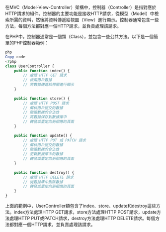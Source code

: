 在MVC（Model-View-Controller）架構中，控制器（Controller）是指對應於HTTP請求的組件。控制器的主要功能是接收HTTP請求，從模型（Model）中檢索所需的資料，然後將資料傳遞給視圖（View）進行顯示。控制器通常包含一些方法，每個方法都對應一個HTTP請求，並負責處理該請求。

在PHP中，控制器通常是一個類（Class），並包含一些公共方法。以下是一個簡單的PHP控制器範例：
```php
php
Copy code
<?php
class UserController {
    public function index() {
        // 處理 HTTP GET 請求
        // 檢索用戶數據
        // 將數據傳遞給視圖進行顯示
    }
    
    public function store() {
        // 處理 HTTP POST 請求
        // 解析用戶提交的數據
        // 驗證數據的合法性
        // 將數據保存到數據庫中
        // 轉發或重定向到相應的頁面
    }
    
    public function update() {
        // 處理 HTTP PUT 或 PATCH 請求
        // 解析用戶提交的數據
        // 驗證數據的合法性
        // 更新數據庫中的數據
        // 轉發或重定向到相應的頁面
    }
    
    public function destroy() {
        // 處理 HTTP DELETE 請求
        // 從數據庫中刪除數據
        // 轉發或重定向到相應的頁面
    }
}
```
上面的範例中，UserController類包含了index、store、update和destroy這些方法。index方法處理HTTP GET請求，store方法處理HTTP POST請求，update方法處理HTTP PUT或PATCH請求，destroy方法處理HTTP DELETE請求。每個方法都對應一個HTTP請求，並負責處理該請求。